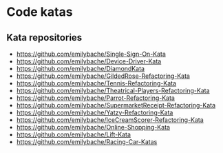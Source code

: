 Code katas
==========

Kata repositories
-----------------

- https://github.com/emilybache/Single-Sign-On-Kata
- https://github.com/emilybache/Device-Driver-Kata
- https://github.com/emilybache/DiamondKata
- https://github.com/emilybache/GildedRose-Refactoring-Kata
- https://github.com/emilybache/Tennis-Refactoring-Kata
- https://github.com/emilybache/Theatrical-Players-Refactoring-Kata
- https://github.com/emilybache/Parrot-Refactoring-Kata
- https://github.com/emilybache/SupermarketReceipt-Refactoring-Kata
- https://github.com/emilybache/Yatzy-Refactoring-Kata
- https://github.com/emilybache/IceCreamScorer-Refactoring-Kata
- https://github.com/emilybache/Online-Shopping-Kata
- https://github.com/emilybache/Lift-Kata
- https://github.com/emilybache/Racing-Car-Katas
